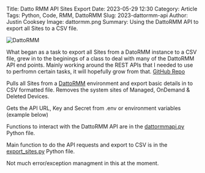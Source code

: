 Title: Datto RMM API Sites Export
Date: 2023-05-29 12:30
Category: Article
Tags: Python, Code, RMM, DattoRMM
Slug: 2023-dattormm-api
Author: Justin Cooksey
Image: dattormm.png
Summary: Using the DattoRMM API to export all Sites to a CSV file.

![DattoRMM]({attach}dattormm.png)

What began as a task to export all Sites from a DatoRMM instance to a CSV file, grew in to the beginings of a class to deal with many of the DattoRMM API end points.
Mainly working around the REST APIs that I needed to use to perfromn certain tasks, it will hopefully grow from that.
[GitHub Repo](https://github.com/jscooksey/DattoRMM-API)

Pulls all Sites from a [DattoRMM](https://www.datto.com/au/products/rmm/) environment and export basic details in to CSV formatted file.
Removes the system sites of Managed, OnDemand & Deleted Devices.

Gets the API URL, Key and Secret from .env or environment variables (example below)

Functions to interact with the DattoRMM API are in the [dattormmapi.py](https://github.com/jscooksey/DattoRMM-API/blob/main/dattormmapi.py) Python file.

Main function to do the API requests and export to CSV is in the [export_sites.py](https://github.com/jscooksey/DattoRMM-API/blob/main/export_sites.py) Python file.

Not much error/exception managment in this at the moment.
